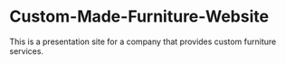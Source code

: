 # Custom-Made-Furniture-Website
This is a presentation site for a company that provides custom furniture services.
